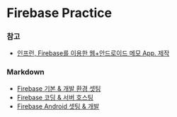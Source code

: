 # Firebase Practice

### 참고
- [인프런, Firebase를 이용한 웹+안드로이드 메모 App. 제작](https://www.inflearn.com/course/%ED%8C%8C%EC%9D%B4%EC%96%B4%EB%B2%A0%EC%9D%B4%EC%8A%A4-%EA%B0%95%EC%A2%8C-%EC%9B%B9-%EC%96%B4%ED%94%8C%EB%A6%AC%EC%BC%80%EC%9D%B4%EC%85%98/)

### Markdown
- [Firebase 기본 & 개발 환경 셋팅](./markdown/firebase_setting.md)
- [Firebase 코딩 & 서버 호스팅](./markdown/firebase_coding.md)
- [Firebase Android 셋팅 & 개발](./markdown/firebase_android.md)